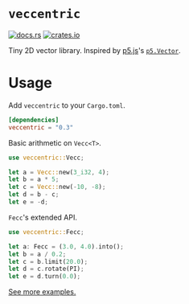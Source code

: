 # `veccentric`

[![docs.rs](https://docs.rs/veccentric/badge.svg)](https://docs.rs/veccentric) [![crates.io](https://img.shields.io/badge/crates.io-veccentric-green.svg)](https://crates.io/crates/veccentric)

Tiny 2D vector library. Inspired by [p5.js](https://p5js.org/)'s
[`p5.Vector`](https://p5js.org/reference/#/p5.Vector).


# Usage

Add `veccentric` to your `Cargo.toml`.

```toml
[dependencies]
veccentric = "0.3"
```

Basic arithmetic on `Vecc<T>`.

```rust
use veccentric::Vecc;

let a = Vecc::new(3_i32, 4);
let b = a * 5;
let c = Vecc::new(-10, -8);
let d = b - c;
let e = -d;
```

`Fecc`'s extended API.

```rust
use veccentric::Fecc;

let a: Fecc = (3.0, 4.0).into();
let b = a / 0.2;
let c = b.limit(20.0);
let d = c.rotate(PI);
let e = d.turn(0.0);
```

[See more examples.](https://github.com/micouy/veccentric/tree/master/examples)
